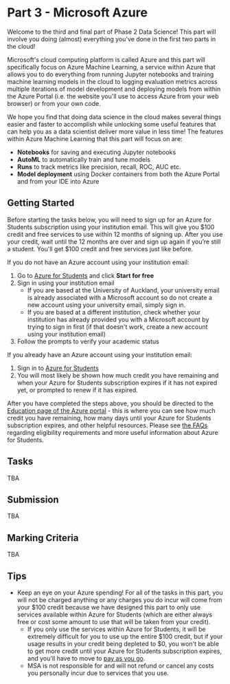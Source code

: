 # Part 3 - Microsoft Azure

Welcome to the third and final part of Phase 2 Data Science! This part will involve you doing (almost) everything you've done in the first two parts in the cloud! 

Microsoft's cloud computing platform is called Azure and this part will specifically focus on Azure Machine Learning, a service within Azure that allows you to do everything from running Jupyter notebooks and training machine learning models in the cloud to logging evaluation metrics across multiple iterations of model development and deploying models from within the Azure Portal (i.e. the website you'll use to access Azure from your web browser) or from your own code.

We hope you find that doing data science in the cloud makes several things easier and faster to accomplish while unlocking some useful features that can help you as a data scientist deliver more value in less time! The features within Azure Machine Learning that this part will focus on are:

- **Notebooks** for saving and executing Jupyter notebooks
- **AutoML** to automatically train and tune models
- **Runs** to track metrics like precision, recall, ROC, AUC etc.
- **Model deployment** using Docker containers from both the Azure Portal and from your IDE into Azure

## Getting Started

Before starting the tasks below, you will need to sign up for an Azure for Students subscription using your institution email. This will give you $100 credit and free services to use within 12 months of signing up. After you use your credit, wait until the 12 months are over and sign up again if you’re still a student. You'll get $100 credit and free services just like before.

If you do not have an Azure account using your institution email:
1. Go to [Azure for Students](https://azure.microsoft.com/en-us/free/students) and click **Start for free**
2. Sign in using your institution email
    - If you are based at the University of Auckland, your university email is already associated with a Microsoft account so do not create a new account using your university email, simply sign in.
    - If you are based at a different institution, check whether your institution has already provided you with a Microsoft account by trying to sign in first (if that doesn't work, create a new account using your institution email)
2. Follow the prompts to verify your academic status

If you already have an Azure account using your institution email:
1. Sign in to [Azure for Students](https://azure.microsoft.com/en-us/free/students)
2. You will most likely be shown how much credit you have remaining and when your Azure for Students subscription expires if it has not expired yet, or prompted to renew if it has expired.

After you have completed the steps above, you should be directed to the [Education page of the Azure portal](https://portal.azure.com/?Microsoft_Azure_Education_correlationId=e940c73ae3ec44b1852cb836987cef3e#view/Microsoft_Azure_Education/EducationMenuBlade/~/overview) - this is where you can see how much credit you have remaining, how many days until your Azure for Students subscription expires, and other helpful resources. Please see [the FAQs](https://learn.microsoft.com/en-us/azure/education-hub/azure-dev-tools-teaching/program-faq#azure-for-students) regarding eligibility requirements and more useful information about Azure for Students.

## Tasks

TBA

## Submission

TBA

## Marking Criteria

TBA

## Tips

- Keep an eye on your Azure spending! For all of the tasks in this part, you will not be charged anything or any charges you do incur will come from your $100 credit because we have designed this part to only use services available within Azure for Students (which are either always free or cost some amount to use that will be taken from your credit). 
    - If you only use the services within Azure for Students, it will be extremely difficult for you to use up the entire $100 credit, but if your usage results in your credit being depleted to $0, you won't be able to get more credit until your Azure for Students subscription expires, and you'll have to move to [pay as you go](https://azure.microsoft.com/en-gb/free/students/?WT.mc_id=academic-9938-cxa).
    - MSA is not responsible for and will not refund or cancel any costs you personally incur due to services that you use.
